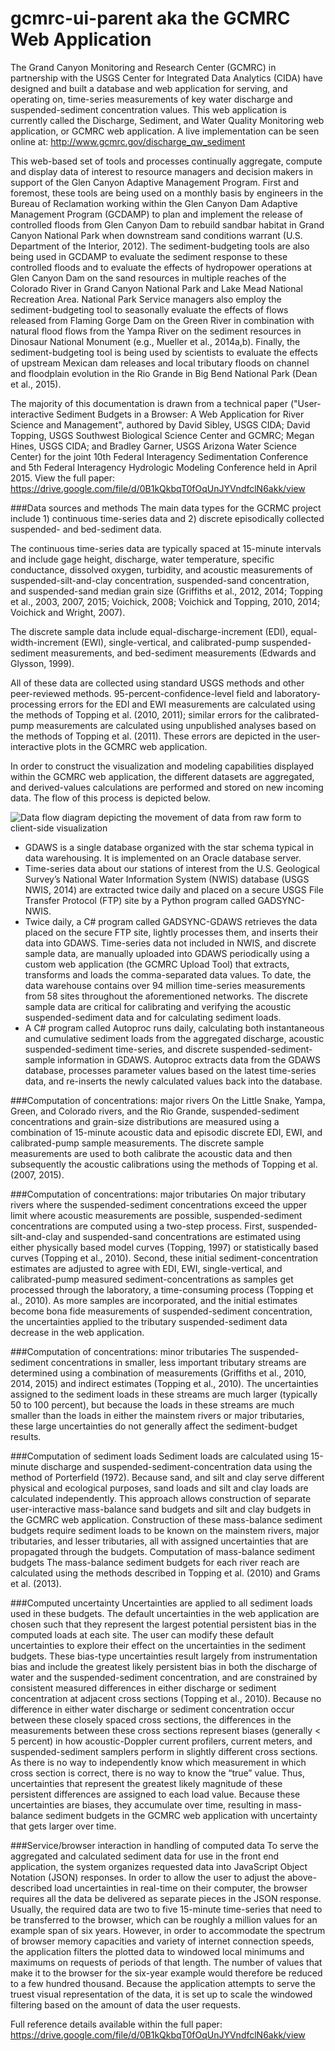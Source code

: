 # gcmrc-ui-parent aka the GCMRC Web Application
The Grand Canyon Monitoring and Research Center (GCMRC) in partnership with the USGS Center for Integrated Data Analytics (CIDA) have designed and built a database and web application for serving, and operating on, time-series measurements of key water discharge and suspended-sediment concentration values. This web application is currently called the Discharge, Sediment, and Water Quality Monitoring web application, or GCMRC web application. A live implementation can be seen online at: http://www.gcmrc.gov/discharge_qw_sediment

This web-based set of tools and processes continually aggregate, compute and display data of interest to resource managers and decision makers in support of the Glen Canyon Adaptive Management Program. First and foremost, these tools are being used on a monthly basis by engineers in the Bureau of Reclamation working within the Glen Canyon Dam Adaptive Management Program (GCDAMP) to plan and implement the release of controlled floods from Glen Canyon Dam to rebuild sandbar habitat in Grand Canyon National Park when downstream sand conditions warrant (U.S. Department of the Interior, 2012). The sediment-budgeting tools are also being used in GCDAMP to evaluate the sediment response to these controlled floods and to evaluate the effects of hydropower operations at Glen Canyon Dam on the sand resources in multiple reaches of the Colorado River in Grand Canyon National Park and Lake Mead National Recreation Area. National Park Service managers also employ the sediment-budgeting tool to seasonally evaluate the effects of flows released from Flaming Gorge Dam on the Green River in combination with natural flood flows from the Yampa River on the sediment resources in Dinosaur National Monument (e.g., Mueller et al., 2014a,b). Finally, the sediment-budgeting tool is being used by scientists to evaluate the effects of upstream Mexican dam releases and local tributary floods on channel and floodplain evolution in the Rio Grande in Big Bend National Park (Dean et al., 2015).

The majority of this documentation is drawn from a technical paper ("User-interactive Sediment Budgets in a Browser: A Web Application for River Science and Management", authored by David Sibley, USGS CIDA; David Topping, USGS Southwest Biological Science Center and GCMRC; Megan Hines, USGS CIDA; and Bradley Garner, USGS Arizona Water Science Center) for the joint 10th Federal Interagency Sedimentation Conference and 5th Federal Interagency Hydrologic Modeling Conference held in April 2015. View the full paper: https://drive.google.com/file/d/0B1kQkbqT0fOqUnJYVndfclN6akk/view

###Data sources and methods
The main data types for the GCRMC project include 1) continuous time-series data and 2) discrete episodically collected suspended- and bed-sediment data. 

The continuous time-series data are typically spaced at 15-minute intervals and include gage height, discharge, water temperature, specific conductance, dissolved oxygen, turbidity, and acoustic measurements of suspended-silt-and-clay concentration, suspended-sand concentration, and suspended-sand median grain size (Griffiths et al., 2012, 2014; Topping et al., 2003, 2007, 2015; Voichick, 2008; Voichick and Topping, 2010, 2014; Voichick and Wright, 2007).

The discrete sample data include equal-discharge-increment (EDI), equal-width-increment (EWI), single-vertical, and calibrated-pump suspended-sediment measurements, and bed-sediment measurements (Edwards and Glysson, 1999).

All of these data are collected using standard USGS methods and other peer-reviewed methods. 95-percent-confidence-level field and laboratory-processing errors for the EDI and EWI measurements are calculated using the methods of Topping et al. (2010, 2011); similar errors for the calibrated-pump measurements are calculated using unpublished analyses based on the methods of Topping et al. (2011). These errors are depicted in the user-interactive plots in the GCMRC web application.

In order to construct the visualization and modeling capabilities displayed within the GCMRC web application, the different datasets are aggregated, and derived-values calculations are performed and stored on new incoming data. The flow of this process is depicted below. 

![Data flow diagram depicting the movement of data from raw form to client-side visualization](https://drive.google.com/uc?export=view&id=0B1kQkbqT0fOqbzloc0hwM1JJUzQ "Data flow diagram depicting the movement of data from raw form to client-side visualization")

- GDAWS is a single database organized with the star schema typical in data warehousing. It is implemented on an Oracle database server.
- Time-series data about our stations of interest from the U.S. Geological Survey’s National Water Information System (NWIS) database (USGS NWIS, 2014) are extracted twice daily and placed on a secure USGS File Transfer Protocol (FTP) site by a Python program called GADSYNC-NWIS.
- Twice daily, a C# program called GADSYNC-GDAWS retrieves the data placed on the secure FTP site, lightly processes them, and inserts their data into GDAWS. Time-series data not included in NWIS, and discrete sample data, are manually uploaded into GDAWS periodically using a custom web application (the GCMRC Upload Tool) that extracts, transforms and loads the comma-separated data values. To date, the data warehouse contains over 94 million time-series measurements from 58 sites throughout the aforementioned networks. The discrete sample data are critical for calibrating and verifying the acoustic suspended-sediment data and for calculating sediment loads.
- A C# program called Autoproc runs daily, calculating both instantaneous and cumulative sediment loads from the aggregated discharge, acoustic suspended-sediment time-series, and discrete suspended-sediment-sample information in GDAWS. Autoproc extracts data from the GDAWS database, processes parameter values based on the latest time-series data, and re-inserts the newly calculated values back into the database.

###Computation of concentrations: major rivers
On the Little Snake, Yampa, Green, and Colorado rivers, and the Rio Grande, suspended-sediment concentrations and grain-size distributions are measured using a combination of 15-minute acoustic data and episodic discrete EDI, EWI, and calibrated-pump sample measurements. The discrete sample measurements are used to both calibrate the acoustic data and then subsequently the acoustic calibrations using the methods of Topping et al. (2007, 2015).

###Computation of concentrations: major tributaries
On major tributary rivers where the suspended-sediment concentrations exceed the upper limit where acoustic measurements are possible, suspended-sediment concentrations are computed using a two-step process. First, suspended-silt-and-clay and suspended-sand concentrations are estimated using either physically based model curves (Topping, 1997) or statistically based curves (Topping et al., 2010). Second, these initial sediment-concentration estimates are adjusted to agree with EDI, EWI, single-vertical, and calibrated-pump measured sediment-concentrations as samples get processed through the laboratory, a time-consuming process (Topping et al., 2010). As more samples are incorporated, and the initial estimates become bona fide measurements of suspended-sediment concentration, the uncertainties applied to the tributary suspended-sediment data decrease in the web application.

###Computation of concentrations: minor tributaries
The suspended-sediment concentrations in smaller, less important tributary streams are determined using a combination of measurements (Griffiths et al., 2010, 2014, 2015) and indirect estimates (Topping et al., 2010). The uncertainties assigned to the sediment loads in these streams are much larger (typically 50 to 100 percent), but because the loads in these streams are much smaller than the loads in either the mainstem rivers or major tributaries, these large uncertainties do not generally affect the sediment-budget results.

###Computation of sediment loads
Sediment loads are calculated using 15-minute discharge and suspended-sediment-concentration data using the method of Porterfield (1972). Because sand, and silt and clay serve different physical and ecological purposes, sand loads and silt and clay loads are calculated independently. This approach allows construction of separate user-interactive mass-balance sand budgets and silt and clay budgets in the GCMRC web application. Construction of these mass-balance sediment budgets require sediment loads to be known on the mainstem rivers, major tributaries, and lesser tributaries, all with assigned uncertainties that are propagated through the budgets.
Computation of mass-balance sediment budgets
The mass-balance sediment budgets for each river reach are calculated using the methods described in Topping et al. (2010) and Grams et al. (2013).

###Computed uncertainty
Uncertainties are applied to all sediment loads used in these budgets. The default uncertainties in the web application are chosen such that they represent the largest potential persistent bias in the computed loads at each site. The user can modify these default uncertainties to explore their effect on the uncertainties in the sediment budgets. These bias-type uncertainties result largely from instrumentation bias and include the greatest likely persistent bias in both the discharge of water and the suspended-sediment concentration, and are constrained by consistent measured differences in either discharge or sediment concentration at adjacent cross sections (Topping et al., 2010). Because no difference in either water discharge or sediment concentration occur between these closely spaced cross sections, the differences in the measurements between these cross sections represent biases (generally < 5 percent) in how acoustic-Doppler current profilers, current meters, and suspended-sediment samplers perform in slightly different cross sections. As there is no way to independently know which measurement in which cross section is correct, there is no way to know the “true” value. Thus, uncertainties that represent the greatest likely magnitude of these
persistent differences are assigned to each load value. Because these uncertainties are biases, they accumulate over time, resulting in mass-balance sediment budgets in the GCMRC web application with uncertainty that gets larger over time.

###Service/browser interaction in handling of computed data
To serve the aggregated and calculated sediment data for use in the front end application, the system organizes requested data into JavaScript Object Notation (JSON) responses. In order to allow the user to adjust the above-described load uncertainties in real-time on their computer, the browser requires all the data be delivered as separate pieces in the JSON response. Usually, the required data are two to five 15-minute time-series that need to be transferred to the browser, which can be roughly a million values for an example span of six years. However, in order to accommodate the spectrum of browser memory capacities and variety of internet connection speeds, the application filters the plotted data to windowed local minimums and maximums on requests of periods of that length. The number of values that make it to the browser for the six-year example would therefore be reduced to a few hundred thousand. Because the application attempts to serve the truest visual representation of the data, it is set up to scale the windowed filtering based on the amount of data the user requests.

Full reference details available within the full paper: https://drive.google.com/file/d/0B1kQkbqT0fOqUnJYVndfclN6akk/view
